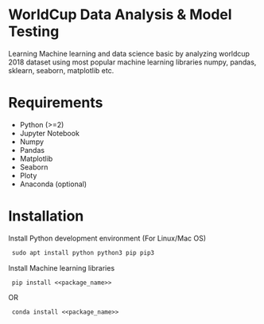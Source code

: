 WorldCup Data Analysis & Model Testing
======================================
Learning Machine learning and data science basic by analyzing worldcup 2018 dataset using most popular machine learning libraries numpy, pandas, sklearn, seaborn, matplotlib etc.

Requirements
============

* Python (>=2)
* Jupyter Notebook
* Numpy
* Pandas
* Matplotlib
* Seaborn
* Ploty
* Anaconda (optional)

Installation
============

Install Python development environment (For Linux/Mac OS)
``` markdown
 sudo apt install python python3 pip pip3
```
Install Machine learning libraries
```
 pip install <<package_name>>
```
OR
```
 conda install <<package_name>>
```
